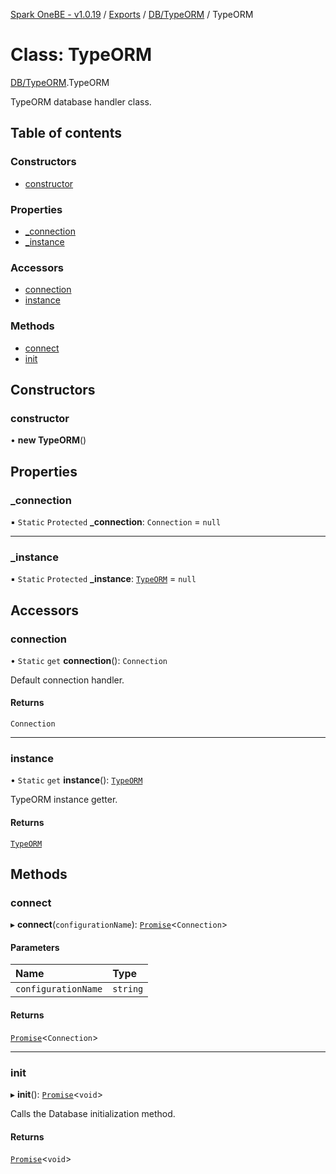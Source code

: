 [Spark OneBE - v1.0.19](../README.md) / [Exports](../modules.md) / [DB/TypeORM](../modules/DB_TypeORM.md) / TypeORM

# Class: TypeORM

[DB/TypeORM](../modules/DB_TypeORM.md).TypeORM

TypeORM database handler class.

## Table of contents

### Constructors

- [constructor](DB_TypeORM.TypeORM.md#constructor)

### Properties

- [\_connection](DB_TypeORM.TypeORM.md#_connection)
- [\_instance](DB_TypeORM.TypeORM.md#_instance)

### Accessors

- [connection](DB_TypeORM.TypeORM.md#connection)
- [instance](DB_TypeORM.TypeORM.md#instance)

### Methods

- [connect](DB_TypeORM.TypeORM.md#connect)
- [init](DB_TypeORM.TypeORM.md#init)

## Constructors

### constructor

• **new TypeORM**()

## Properties

### \_connection

▪ `Static` `Protected` **\_connection**: `Connection` = `null`

___

### \_instance

▪ `Static` `Protected` **\_instance**: [`TypeORM`](DB_TypeORM.TypeORM.md) = `null`

## Accessors

### connection

• `Static` `get` **connection**(): `Connection`

Default connection handler.

#### Returns

`Connection`

___

### instance

• `Static` `get` **instance**(): [`TypeORM`](DB_TypeORM.TypeORM.md)

TypeORM instance getter.

#### Returns

[`TypeORM`](DB_TypeORM.TypeORM.md)

## Methods

### connect

▸ **connect**(`configurationName`): [`Promise`]( https://developer.mozilla.org/en-US/docs/Web/JavaScript/Reference/Global_Objects/Promise )<`Connection`\>

#### Parameters

| Name | Type |
| :------ | :------ |
| `configurationName` | `string` |

#### Returns

[`Promise`]( https://developer.mozilla.org/en-US/docs/Web/JavaScript/Reference/Global_Objects/Promise )<`Connection`\>

___

### init

▸ **init**(): [`Promise`]( https://developer.mozilla.org/en-US/docs/Web/JavaScript/Reference/Global_Objects/Promise )<`void`\>

Calls the Database initialization method.

#### Returns

[`Promise`]( https://developer.mozilla.org/en-US/docs/Web/JavaScript/Reference/Global_Objects/Promise )<`void`\>
